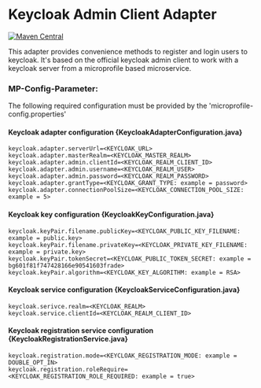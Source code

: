 # Keycloak Admin Client Adapter

[![Maven Central](https://img.shields.io/maven-central/v/de.openknowledge.authentication/keycloak-admin-client-adapter.svg?label=Maven%20Central)](https://search.maven.org/search?q=g:%22de.openknowledge.authentication%22%20AND%20a:%22keycloak-admin-client-adapter%22)

This adapter provides convenience methods to register and login users to keycloak. It's based on the official 
keycloak admin client to work with a keycloak server from a microprofile based microservice.

### MP-Config-Parameter:

The following required configuration must be provided by the 'microprofile-config.properties'

#### Keycloak adapter configuration {KeycloakAdapterConfiguration.java}
```
keycloak.adapter.serverUrl=<KEYCLOAK_URL>
keycloak.adapter.masterRealm=<KEYCLOAK_MASTER_REALM>
keycloak.adapter.admin.clientId=<KEYCLOAK_REALM_CLIENT_ID>
keycloak.adapter.admin.username=<KEYCLOAK_REALM_USER>
keycloak.adapter.admin.password=<KEYCLOAK_REALM_PASSWORD>
keycloak.adapter.grantType=<KEYCLOAK_GRANT_TYPE: example = password>
keycloak.adapter.connectionPoolSize=<KEYCLOAK_CONNECTION_POOL_SIZE: example = 5>
```

#### Keycloak key configuration {KeycloakKeyConfiguration.java}
```
keycloak.keyPair.filename.publicKey=<KEYCLOAK_PUBLIC_KEY_FILENAME: example = public.key>
keycloak.keyPair.filename.privateKey=<KEYCLOAK_PRIVATE_KEY_FILENAME: example = private.key>
keycloak.keyPair.tokenSecret=<KEYCLOAK_PUBLIC_TOKEN_SECRET: example = bg601f81f747428166e90541603frade>
keycloak.keyPair.algorithm=<KEYCLOAK_KEY_ALGORITHM: example = RSA>
```

#### Keycloak service configuration {KeycloakServiceConfiguration.java}
```
keycloak.serivce.realm=<KEYCLOAK_REALM>
keycloak.service.clientId=<KEYCLOAK_REALM_CLIENT_ID>
```

#### Keycloak registration service configuration {KeycloakRegistrationService.java}
```
keycloak.registration.mode=<KEYCLOAK_REGISTRATION_MODE: example = DOUBLE_OPT_IN>
keycloak.registration.roleRequire=<KEYCLOAK_REGISTRATION_ROLE_REQUIRED: example = true>
```
